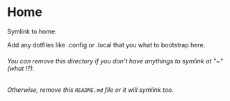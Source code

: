 # Home
Symlink to home:

Add any dotfiles like .config or .local that you what to bootstrap here.

###### You can remove this directory if you don't have anythings to symlink at "~" (what !?).
###### Otherwise, remove this `README.md` file or it will symlink too.
